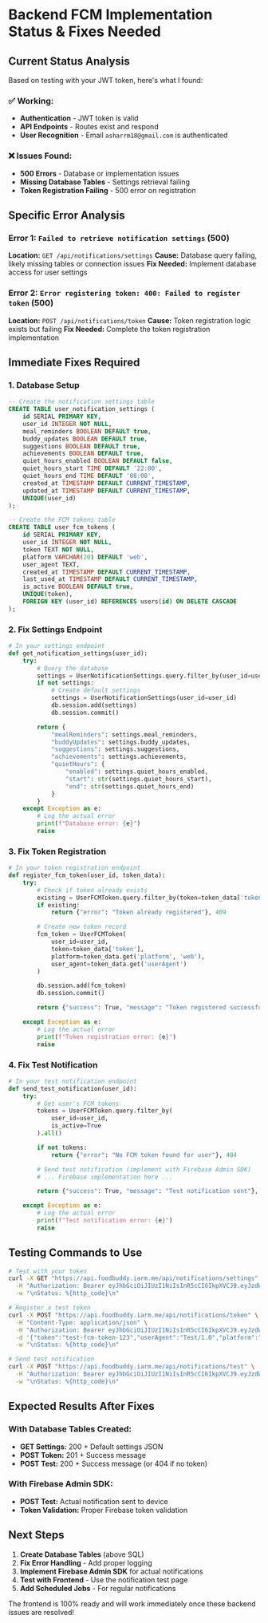 # Backend FCM Implementation Status & Fixes Needed

## Current Status Analysis

Based on testing with your JWT token, here's what I found:

### ✅ Working:
- **Authentication** - JWT token is valid
- **API Endpoints** - Routes exist and respond
- **User Recognition** - Email `asharrm18@gmail.com` is authenticated

### ❌ Issues Found:
- **500 Errors** - Database or implementation issues
- **Missing Database Tables** - Settings retrieval failing
- **Token Registration Failing** - 500 error on registration

## Specific Error Analysis

### Error 1: `Failed to retrieve notification settings` (500)
**Location:** `GET /api/notifications/settings`
**Cause:** Database query failing, likely missing tables or connection issues
**Fix Needed:** Implement database access for user settings

### Error 2: `Error registering token: 400: Failed to register token` (500)
**Location:** `POST /api/notifications/token`
**Cause:** Token registration logic exists but failing
**Fix Needed:** Complete the token registration implementation

## Immediate Fixes Required

### 1. Database Setup
```sql
-- Create the notification settings table
CREATE TABLE user_notification_settings (
    id SERIAL PRIMARY KEY,
    user_id INTEGER NOT NULL,
    meal_reminders BOOLEAN DEFAULT true,
    buddy_updates BOOLEAN DEFAULT true,
    suggestions BOOLEAN DEFAULT true,
    achievements BOOLEAN DEFAULT true,
    quiet_hours_enabled BOOLEAN DEFAULT false,
    quiet_hours_start TIME DEFAULT '22:00',
    quiet_hours_end TIME DEFAULT '08:00',
    created_at TIMESTAMP DEFAULT CURRENT_TIMESTAMP,
    updated_at TIMESTAMP DEFAULT CURRENT_TIMESTAMP,
    UNIQUE(user_id)
);

-- Create the FCM tokens table
CREATE TABLE user_fcm_tokens (
    id SERIAL PRIMARY KEY,
    user_id INTEGER NOT NULL,
    token TEXT NOT NULL,
    platform VARCHAR(20) DEFAULT 'web',
    user_agent TEXT,
    created_at TIMESTAMP DEFAULT CURRENT_TIMESTAMP,
    last_used_at TIMESTAMP DEFAULT CURRENT_TIMESTAMP,
    is_active BOOLEAN DEFAULT true,
    UNIQUE(token),
    FOREIGN KEY (user_id) REFERENCES users(id) ON DELETE CASCADE
);
```

### 2. Fix Settings Endpoint
```python
# In your settings endpoint
def get_notification_settings(user_id):
    try:
        # Query the database
        settings = UserNotificationSettings.query.filter_by(user_id=user_id).first()
        if not settings:
            # Create default settings
            settings = UserNotificationSettings(user_id=user_id)
            db.session.add(settings)
            db.session.commit()

        return {
            "mealReminders": settings.meal_reminders,
            "buddyUpdates": settings.buddy_updates,
            "suggestions": settings.suggestions,
            "achievements": settings.achievements,
            "quietHours": {
                "enabled": settings.quiet_hours_enabled,
                "start": str(settings.quiet_hours_start),
                "end": str(settings.quiet_hours_end)
            }
        }
    except Exception as e:
        # Log the actual error
        print(f"Database error: {e}")
        raise
```

### 3. Fix Token Registration
```python
# In your token registration endpoint
def register_fcm_token(user_id, token_data):
    try:
        # Check if token already exists
        existing = UserFCMToken.query.filter_by(token=token_data['token']).first()
        if existing:
            return {"error": "Token already registered"}, 409

        # Create new token record
        fcm_token = UserFCMToken(
            user_id=user_id,
            token=token_data['token'],
            platform=token_data.get('platform', 'web'),
            user_agent=token_data.get('userAgent')
        )

        db.session.add(fcm_token)
        db.session.commit()

        return {"success": True, "message": "Token registered successfully"}, 201

    except Exception as e:
        # Log the actual error
        print(f"Token registration error: {e}")
        raise
```

### 4. Fix Test Notification
```python
# In your test notification endpoint
def send_test_notification(user_id):
    try:
        # Get user's FCM tokens
        tokens = UserFCMToken.query.filter_by(
            user_id=user_id,
            is_active=True
        ).all()

        if not tokens:
            return {"error": "No FCM token found for user"}, 404

        # Send test notification (implement with Firebase Admin SDK)
        # ... Firebase implementation here ...

        return {"success": True, "message": "Test notification sent"}, 200

    except Exception as e:
        # Log the actual error
        print(f"Test notification error: {e}")
        raise
```

## Testing Commands to Use

```bash
# Test with your token
curl -X GET "https://api.foodbuddy.iarm.me/api/notifications/settings" \
  -H "Authorization: Bearer eyJhbGciOiJIUzI1NiIsInR5cCI6IkpXVCJ9.eyJzdWIiOiJhc2hhcnJtMThAZ21haWwuY29tIiwiZXhwIjoxNzYxMTY1OTc1fQ.HiYfzgcdySnBaUBFCj2KVoNImQ9nE-U1zqEdatzqRCM" \
  -w "\nStatus: %{http_code}\n"

# Register a test token
curl -X POST "https://api.foodbuddy.iarm.me/api/notifications/token" \
  -H "Content-Type: application/json" \
  -H "Authorization: Bearer eyJhbGciOiJIUzI1NiIsInR5cCI6IkpXVCJ9.eyJzdWIiOiJhc2hhcnJtMThAZ21haWwuY29tIiwiZXhwIjoxNzYxMTY1OTc1fQ.HiYfzgcdySnBaUBFCj2KVoNImQ9nE-U1zqEdatzqRCM" \
  -d '{"token":"test-fcm-token-123","userAgent":"Test/1.0","platform":"web"}' \
  -w "\nStatus: %{http_code}\n"

# Send test notification
curl -X POST "https://api.foodbuddy.iarm.me/api/notifications/test" \
  -H "Authorization: Bearer eyJhbGciOiJIUzI1NiIsInR5cCI6IkpXVCJ9.eyJzdWIiOiJhc2hhcnJtMThAZ21haWwuY29tIiwiZXhwIjoxNzYxMTY1OTc1fQ.HiYfzgcdySnBaUBFCj2KVoNImQ9nE-U1zqEdatzqRCM" \
  -w "\nStatus: %{http_code}\n"
```

## Expected Results After Fixes

### With Database Tables Created:
- **GET Settings:** 200 + Default settings JSON
- **POST Token:** 201 + Success message
- **POST Test:** 200 + Success message (or 404 if no token)

### With Firebase Admin SDK:
- **POST Test:** Actual notification sent to device
- **Token Validation:** Proper Firebase token validation

## Next Steps

1. **Create Database Tables** (above SQL)
2. **Fix Error Handling** - Add proper logging
3. **Implement Firebase Admin SDK** for actual notifications
4. **Test with Frontend** - Use the notification test page
5. **Add Scheduled Jobs** - For regular notifications

The frontend is 100% ready and will work immediately once these backend issues are resolved!
